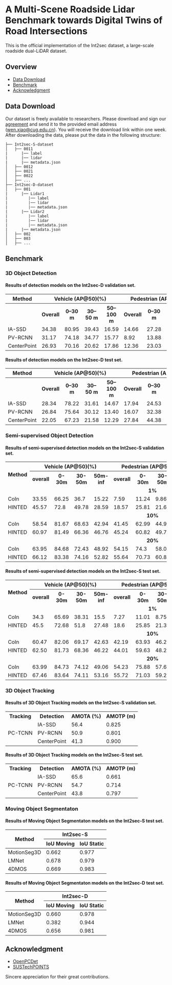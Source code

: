 # A Multi-Scene Roadside Lidar Benchmark towards Digital Twins of Road Intersections


This is the official implementation of the Int2sec dataset, a large-scale roadside dual-LiDAR dataset.

## Overview
- [Data Download](#Data-Download)
- [Benchmark](#Benchmark)
- [Acknowledgment](#Acknowledgment)

## Data Download
Our dataset is freely available to researchers. Please download and sign our [agreement](https://docs.google.com/document/d/14ufBczTjLYnxm5bWkFROsz9FYEugZ2QL/edit?usp=sharing&ouid=110390481963822269546&rtpof=true&sd=true) and send it to the provided email address (wen.xiao@cug.edu.cn). You will receive the download link within one week.
After downloading the data, please put the data in the following structure:
```shell
├── Int2sec-S-dataset
│   ├── 0011
|      |── label
|      |── lidar
|      |── metadata.json
│   ├── 0012
│   ├── 0021
│   ├── 0022
│   ├── ...
├── Int2sec-D-dataset
│   ├── 001
|      |── Lidar1
|         |── label
|         |── lidar
|         |── metadata.json
|      |── Lidar2
|         |── label
|         |── lidar
|         |── metadata.json
|      |── metadata.json
│   ├── 002
│   ├── 003
│   ├── ...
```


## Benchmark

### 3D Object Detection

#### Results of detection models on the Int2sec-D validation set.
<table>
  <tr>
    <th>Method</th>
    <th colspan="4">Vehicle (AP@50)(%)</th>
    <th colspan="4">Pedestrian (AP@50)(%)</th>
    <th colspan="4">Cyclist (AP@50)(%)</th>
    <th>mAP(%)</th>
  </tr>
  <tr>
    <th></th>
    <th>Overall</th>
    <th>0–30 m</th>
    <th>30–50 m</th>
    <th>50–100 m</th>
    <th>Overall</th>
    <th>0–30 m</th>
    <th>30–50 m</th>
    <th>50–100 m</th>
    <th>Overall</th>
    <th>0–30 m</th>
    <th>30–50 m</th>
    <th>50–100 m</th>
    <th></th>
  </tr>
  <tr>
    <td>IA-SSD</td>
    <td>34.38</td>
    <td>80.95</td>
    <td>39.43</td>
    <td>16.59</td>
    <td>14.66</td>
    <td>27.28</td>
    <td>15.43</td>
    <td>4.66</td>
    <td>24.82</td>
    <td>39.62</td>
    <td>23.31</td>
    <td>11.83</td>
    <td>24.62</td>
  </tr>
  <tr>
    <td>PV-RCNN</td>
    <td>31.17</td>
    <td>74.18</td>
    <td>34.77</td>
    <td>15.77</td>
    <td>8.92</td>
    <td>13.88</td>
    <td>10.72</td>
    <td>4.73</td>
    <td>24.84</td>
    <td>42.30</td>
    <td>20.91</td>
    <td>11.76</td>
    <td>21.64</td>
  </tr>
  <tr>
    <td>CenterPoint</td>
    <td>26.93</td>
    <td>70.16</td>
    <td>20.62</td>
    <td>17.86</td>
    <td>12.36</td>
    <td>23.03</td>
    <td>11.85</td>
    <td>4.29</td>
    <td>25.31</td>
    <td>41.80</td>
    <td>22.64</td>
    <td>12.34</td>
    <td>21.54</td>
  </tr>
</table>

#### Results of detection models on the Int2sec-D test set.
<table>
  <tr>
    <th>Method</th>
    <th colspan="4">Vehicle (AP@50)(%)</th>
    <th colspan="4">Pedestrian (AP@50)(%)</th>
    <th colspan="4">Cyclist (AP@50)(%)</th>
    <th>mAP(%)</th>
  </tr>
  <tr>
    <th></th>
    <th>Overall</th>
    <th>0–30 m</th>
    <th>30–50 m</th>
    <th>50–100 m</th>
    <th>Overall</th>
    <th>0–30 m</th>
    <th>30–50 m</th>
    <th>50–100 m</th>
    <th>Overall</th>
    <th>0–30 m</th>
    <th>30–50 m</th>
    <th>50–100 m</th>
    <th></th>
  </tr>
  <tr>
    <td>IA-SSD</td>
    <td>28.34</td>
    <td>78.22</td>
    <td>31.61</td>
    <td>14.67</td>
    <td>17.94</td>
    <td>24.53</td>
    <td>13.90</td>
    <td>11.66</td>
    <td>20.11</td>
    <td>31.30</td>
    <td>11.30</td>
    <td>13.33</td>
    <td>22.13</td>
  </tr>
  <tr>
    <td>PV-RCNN</td>
    <td>26.84</td>
    <td>75.64</td>
    <td>30.12</td>
    <td>13.40</td>
    <td>16.07</td>
    <td>32.38</td>
    <td>8.15</td>
    <td>10.94</td>
    <td>21.84</td>
    <td>50.89</td>
    <td>15.40</td>
    <td>2.91</td>
    <td>21.58</td>
  </tr>
  <tr>
    <td>CenterPoint</td>
    <td>22.05</td>
    <td>67.23</td>
    <td>21.58</td>
    <td>12.29</td>
    <td>27.84</td>
    <td>44.38</td>
    <td>13.91</td>
    <td>25.64</td>
    <td>14.45</td>
    <td>30.11</td>
    <td>14.34</td>
    <td>2.32</td>
    <td>21.45</td>
  </tr>
</table>

### Semi-supervised Object Detection

#### Results of semi-supervised detection models on the Int2sec-S validation set.

<table>
    <tr>
        <th rowspan="2">Method</th>
        <th colspan="4">Vehicle (AP@50)(%)</th>
        <th colspan="4">Pedestrian (AP@50)(%)</th>
        <th colspan="4">Cyclist (AP@50)(%)</th>
        <th rowspan="2">mAP(%)</th>
    </tr>
    <tr>
        <th>overall</th> <th>0-30m</th> <th>30-50m</th> <th>50m-inf</th>
        <th>overall</th> <th>0-30m</th> <th>30-50m</th> <th>50m-inf</th>
        <th>overall</th> <th>0-30m</th> <th>30-50m</th> <th>50m-inf</th>
    </tr>
    <tr><td colspan="14" align="center"><b>1%</b></td></tr>
    <tr>
        <td>CoIn</td> <td>33.55</td> <td>66.25</td> <td>36.7</td> <td>15.22</td>
        <td>7.59</td> <td>11.24</td> <td>9.86</td> <td>2.93</td>
        <td>2.68</td> <td>5.19</td> <td>2.39</td> <td>0.38</td> <td>14.6</td>
    </tr>
    <tr>
        <td>HINTED</td> <td>45.57</td> <td>72.8</td> <td>49.78</td> <td>28.59</td>
        <td>18.57</td> <td>25.81</td> <td>21.66</td> <td>10.79</td>
        <td>13.18</td> <td>25.08</td> <td>12.79</td> <td>4.79</td> <td>25.77</td>
    </tr>
    <tr><td colspan="14" align="center"><b>10%</b></td></tr>
    <tr>
        <td>CoIn</td> <td>58.54</td> <td>81.67</td> <td>68.63</td> <td>42.94</td>
        <td>41.45</td> <td>62.99</td> <td>44.95</td> <td>20.27</td>
        <td>61.62</td> <td>87.53</td> <td>62.57</td> <td>31.84</td> <td>53.87</td>
    </tr>
    <tr>
        <td>HINTED</td> <td>60.97</td> <td>81.49</td> <td>66.36</td> <td>46.76</td>
        <td>45.24</td> <td>60.82</td> <td>49.79</td> <td>26.24</td>
        <td>70.21</td> <td>87.6</td> <td>72.05</td> <td>46.03</td> <td>58.81</td>
    </tr>
    <tr><td colspan="14" align="center"><b>20%</b></td></tr>
    <tr>
        <td>CoIn</td> <td>63.95</td> <td>84.68</td> <td>72.43</td> <td>48.92</td>
        <td>54.15</td> <td>74.3</td> <td>58.01</td> <td>32.81</td>
        <td>68.15</td> <td>92.39</td> <td>71.83</td> <td>40.67</td> <td>62.08</td>
    </tr>
    <tr>
        <td>HINTED</td> <td>66.12</td> <td>83.38</td> <td>74.16</td> <td>52.82</td>
        <td>55.64</td> <td>70.73</td> <td>60.85</td> <td>36.77</td>
        <td>73.94</td> <td>86.37</td> <td>76.17</td> <td>59.85</td> <td>65.23</td>
    </tr>
</table>

#### Results of semi-supervised detection models on the Int2sec-S test set.

<table>
    <tr>
        <th rowspan="2">Method</th>
        <th colspan="4">Vehicle (AP@50)(%)</th>
        <th colspan="4">Pedestrian (AP@50)(%)</th>
        <th colspan="4">Cyclist (AP@50)(%)</th>
        <th rowspan="2">mAP(%)</th>
    </tr>
    <tr>
        <th>overall</th> <th>0-30m</th> <th>30-50m</th> <th>50m-inf</th>
        <th>overall</th> <th>0-30m</th> <th>30-50m</th> <th>50m-inf</th>
        <th>overall</th> <th>0-30m</th> <th>30-50m</th> <th>50m-inf</th>
    </tr>
    <tr><td colspan="14" align="center"><b>1%</b></td></tr>
    <tr>
        <td>CoIn</td> <td>34.3</td> <td>65.69</td> <td>38.31</td> <td>15.5</td>
        <td>7.27</td> <td>11.01</td> <td>8.75</td> <td>2.91</td>
        <td>2.98</td> <td>5.25</td> <td>3.27</td> <td>0.57</td> <td>14.85</td>
    </tr>
    <tr>
        <td>HINTED</td> <td>45.5</td> <td>72.68</td> <td>51.8</td> <td>27.48</td>
        <td>18.6</td> <td>25.85</td> <td>21.32</td> <td>10.36</td>
        <td>14.15</td> <td>26</td> <td>12.5</td> <td>5.4</td> <td>26.08</td>
    </tr>
    <tr><td colspan="14" align="center"><b>10%</b></td></tr>
    <tr>
        <td>CoIn</td> <td>60.47</td> <td>82.06</td> <td>69.17</td> <td>42.63</td>
        <td>42.19</td> <td>63.93</td> <td>46.27</td> <td>19.4</td>
        <td>61.91</td> <td>86.37</td> <td>65.65</td> <td>31.78</td> <td>54.85</td>
    </tr>
    <tr>
        <td>HINTED</td> <td>62.50</td> <td>81.73</td> <td>68.36</td> <td>46.22</td>
        <td>44.01</td> <td>59.63</td> <td>48.23</td> <td>24.98</td>
        <td>69.62</td> <td>86.22</td> <td>74.17</td> <td>45.27</td> <td>58.71</td>
    </tr>
    <tr><td colspan="14" align="center"><b>20%</b></td></tr>
    <tr>
        <td>CoIn</td> <td>63.99</td> <td>84.73</td> <td>74.12</td> <td>49.06</td>
        <td>54.23</td> <td>75.88</td> <td>57.68</td> <td>31.87</td>
        <td>68.17</td> <td>91.89</td> <td>72.27</td> <td>41.33</td> <td>62.13</td>
    </tr>
    <tr>
        <td>HINTED</td> <td>67.46</td> <td>83.64</td> <td>74.11</td> <td>53.16</td>
        <td>55.72</td> <td>71.03</td> <td>59.26</td> <td>36.83</td>
        <td>74.01</td> <td>86.48</td> <td>77.23</td> <td>58.32</td> <td>65.73</td>
    </tr>
</table>

### 3D Object Tracking

#### Results of 3D Object Tracking models on the Int2sec-S validation set.

<table>
    <tr>
        <th>Tracking</th>
        <th>Detection</th>
        <th>AMOTA (%)</th>
        <th>AMOTP (m)</th>
    </tr>
    <tr>
        <td rowspan="3">PC-TCNN</td>
        <td>IA-SSD</td>
        <td>56.4</td>
        <td>0.825</td>
    </tr>
    <tr>
        <td>PV-RCNN</td>
        <td>50.9</td>
        <td>0.801</td>
    </tr>
    <tr>
        <td>CenterPoint</td>
        <td>41.3</td>
        <td>0.900</td>
    </tr>
</table>

#### Results of 3D Object Tracking models on the Int2sec-S test set.

<table>
    <tr>
        <th>Tracking</th>
        <th>Detection</th>
        <th>AMOTA (%)</th>
        <th>AMOTP (m)</th>
    </tr>
    <tr>
        <td rowspan="3">PC-TCNN</td>
        <td>IA-SSD</td>
        <td>65.6</td>
        <td>0.661</td>
    </tr>
    <tr>
        <td>PV-RCNN</td>
        <td>54.7</td>
        <td>0.714</td>
    </tr>
    <tr>
        <td>CenterPoint</td>
        <td>43.8</td>
        <td>0.797</td>
    </tr>
</table>

### Moving Object Segmentaton

#### Results of Moving Object Segmentaton models on the Int2sec-S test set.

<table>
  <thead>
    <tr>
      <th rowspan="2">Method</th>
      <th colspan="2">Int2sec-S</th>
    </tr>
    <tr>
      <th>IoU Moving</th>
      <th>IoU Static</th>
    </tr>
  </thead>
  <tbody>
    <tr>
      <td>MotionSeg3D</td>
      <td>0.662</td>
      <td>0.977</td>
    </tr>
    <tr>
      <td>LMNet</td>
      <td>0.678</td>
      <td>0.979</td>
    </tr>
    <tr>
      <td>4DMOS</td>
      <td>0.669</td>
      <td>0.983</td>
    </tr>
  </tbody>
</table>

#### Results of Moving Object Segmentaton models on the Int2sec-D test set.

<table>
  <thead>
    <tr>
      <th rowspan="2">Method</th>
      <th colspan="2">Int2sec-D</th>
    </tr>
    <tr>
      <th>IoU Moving</th>
      <th>IoU Static</th>
    </tr>
  </thead>
  <tbody>
    <tr>
      <td>MotionSeg3D</td>
      <td>0.660</td>
      <td>0.978</td>
    </tr>
    <tr>
      <td>LMNet</td>
      <td>0.382</td>
      <td>0.944</td>
    </tr>
    <tr>
      <td>4DMOS</td>
      <td>0.656</td>
      <td>0.981</td>
    </tr>
  </tbody>
</table>


## Acknowledgment
- [OpenPCDet](https://github.com/open-mmlab/OpenPCDet)
- [SUSTechPOINTS](https://github.com/naurril/SUSTechPOINTS)

Sincere appreciation for their great contributions.
